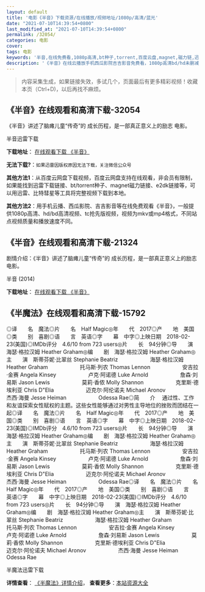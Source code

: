 ```yaml
---
layout: default
title: '电影《半音》下载资源/在线播放/视频地址/1080p/高清/蓝光'
date: "2021-07-10T14:39:54+0800"
last_modified_at: "2021-07-10T14:39:54+0800"
permalink: /32054/
categories: 电影
cover:
tags: 电影
keywords: '半音,在线免费看,1080p高清,bt种子,torrent,百度云盘,magnet,磁力链,迅雷下载资源'
description: '《半音》在线云播放手机西瓜影院吉吉影音免费看，1080p高清bd/hd未删减完整版和tc抢先枪版，mkv/mp4格式，附带bt/torrent种子、magnet/磁力链、百度云盘、网盘资源迅雷下载链接'
---
```


>内容采集生成，如果链接失效，多试几个，页面最后有更多精彩视频！收藏本页（Ctrl+D)，以后再找不麻烦。


## 《半音》在线观看和高清下载-32054

《半音》讲述了脑瘫儿童“传奇”的 成长历程，是一部真正意义上的励志 电影。<!---剧情end--->


半音迅雷下载

**下载地址**： [在线观看下载 《半音》](https://www.993dy.com//vod-detail-id-16615.html) 


**无法下载?**：`如果迅雷因版权原因无法下载，关注微信公众号 `

**其他方法1**：从百度云网盘下载视频，百度云网盘支持在线观看，非会员有限制，如果能找到迅雷下载链接、bt/torrent种子、magnet磁力链接、e2dk链接等，可以用迅雷、比特彗星等工具将完整视频下载到本地。

**其他方法2**：用手机云播、西瓜影院、吉吉影音等在线免费观看《半音》，一般提供1080p高清、hd/bd高清视频、tc抢先版视频，视频为mkv或mp4格式，不同站点视频质量和播放速度不同。


## 《半音》在线观看和高清下载-21324

剧情介绍：《半音》讲述了脑瘫儿童“传奇”的 成长历程，是一部真正意义上的励志 电影。


半音 (2014)

**下载地址**： [在线观看下载 《半音》](https://www.btbtdy.me/btdy/dy1341.html) 


## 《半魔法》在线观看和高清下载-15792

◎译　　名　魔法◎片　　名　Half Magic◎年　　代　2017◎产　　地　美国◎类　　别　喜剧◎语　　言　英语◎字　　幕　中字◎上映日期　2018-02-23(美国)◎IMDb评分　4.6/10 from 723 users◎片　　长　94分钟◎导　　演　海瑟·格拉汉姆 Heather Graham◎编　　剧　海瑟·格拉汉姆 Heather Graham◎主　　演　斯蒂芬妮·比翠丝 Stephanie Beatriz　　　　　　海瑟·格拉汉姆 Heather Graham　　　　　　托马斯·列农 Thomas Lennon　　　　　　安吉拉·金赛 Angela Kinsey　　　　　　卢克·阿诺德 Luke Arnold　　　　　　詹森·刘易斯 Jason Lewis　　　　　　莫莉·香侬 Molly Shannon　　　　　　克里斯·德埃利亚 Chris D"Elia　　　　　　迈克尔·阿伦诺夫 Michael Aronov　　　　　　杰西·海曼 Jesse Heiman　　　　　　Odessa Rae◎简　　介　 通过性、工作和友谊探索女性赋权的主题。这些女性能够通过对男性主导地位的挫败而团结在一起◎译　　名　魔法◎片　　名　Half Magic◎年　　代　2017◎产　　地　美国◎类　　别　喜剧◎语　　言　英语◎字　　幕　中字◎上映日期　2018-02-23(美国)◎IMDb评分　4.6/10 from 723 users◎片　　长　94分钟◎导　　演　海瑟·格拉汉姆 Heather Graham◎编　　剧　海瑟·格拉汉姆 Heather Graham◎主　　演　斯蒂芬妮·比翠丝 Stephanie Beatriz　　　　　　海瑟·格拉汉姆 Heather Graham　　　　　　托马斯·列农 Thomas Lennon　　　　　　安吉拉·金赛 Angela Kinsey　　　　　　卢克·阿诺德 Luke Arnold　　　　　　詹森·刘易斯 Jason Lewis　　　　　　莫莉·香侬 Molly Shannon　　　　　　克里斯·德埃利亚 Chris D"Elia　　　　　　迈克尔·阿伦诺夫 Michael Aronov　　　　　　杰西·海曼 Jesse Heiman　　　　　　Odessa Rae◎译　　名　魔法◎片　　名　Half Magic◎年　　代　2017◎产　　地　美国◎类　　别　喜剧◎语　　言　英语◎字　　幕　中字◎上映日期　2018-02-23(美国)◎IMDb评分　4.6/10 from 723 users◎片　　长　94分钟◎导　　演　海瑟·格拉汉姆 Heather Graham◎编　　剧　海瑟·格拉汉姆 Heather Graham◎主　　演　斯蒂芬妮·比翠丝 Stephanie Beatriz　　　　　　海瑟·格拉汉姆 Heather Graham　　　　　　托马斯·列农 Thomas Lennon　　　　　　安吉拉·金赛 Angela Kinsey　　　　　　卢克·阿诺德 Luke Arnold　　　　　　詹森·刘易斯 Jason Lewis　　　　　　莫莉·香侬 Molly Shannon　　　　　　克里斯·德埃利亚 Chris D"Elia　　　　　　迈克尔·阿伦诺夫 Michael Aronov　　　　　　杰西·海曼 Jesse Heiman　　　　　　Odessa Rae


半魔法迅雷下载

**详情查看**： [《半魔法》详情介绍](/movie/15792/)， **查看更多**：[本站资源大全](/movie/t/all/)

